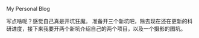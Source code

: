 My Personal Blog











































写点啥呢？感觉自己真是开坑狂魔。
准备开三个新坑吧，除去现在还在更新的科研进度，接下来我要开两个新坑介绍自己的两个项目，以及一个摄影的图坑。
